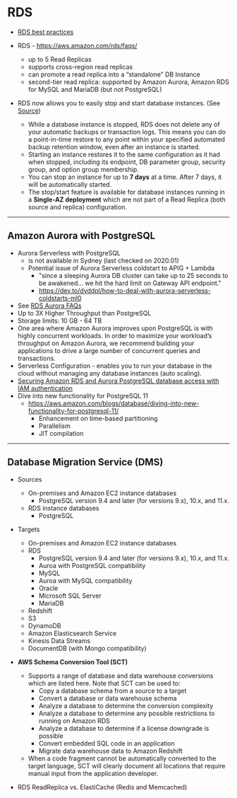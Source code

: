 # RDS

- [RDS best practices](https://docs.aws.amazon.com/AmazonRDS/latest/UserGuide/CHAP_BestPractices.html)

- RDS - https://aws.amazon.com/rds/faqs/
    - up to 5 Read Replicas
    - supports cross-region read replicas 
    - can promote a read replica into a “standalone” DB Instance
    - second-tier read replica: supported by Amazon Aurora, Amazon RDS for MySQL and MariaDB (but not PostgreSQL)

- RDS now allows you to easily stop and start database instances. (See [Source](
https://docs.aws.amazon.com/AmazonRDS/latest/UserGuide/USER_StopInstance.html))
    - While a database instance is stopped, RDS does not delete any of your automatic backups or transaction logs.
      This means you can do a point-in-time restore to any point within your specified automated backup retention
      window, even after an instance is started. 
    - Starting an instance restores it to the same configuration as it had when stopped, including its endpoint, DB
      parameter group, security group, and option group membership.
    - You can stop an instance for up to **7 days** at a time. After 7 days, it will be automatically started.
    - The stop/start feature is available for database instances running in a **Single-AZ deployment** which are not
      part of a Read Replica (both source and replica) configuration.

---
## Amazon Aurora with PostgreSQL

- Aurora Serverless with PostgreSQL
    - is not available in Sydney (last checked on 2020.01)
    - Potential issue of Aurora Serverless coldstart to APIG + Lambda
        - "since a sleeping Aurora DB cluster can take up to 25 seconds to be awakened... we hit the hard limit on Gateway API endpoint."
        - https://dev.to/dvddpl/how-to-deal-with-aurora-serverless-coldstarts-ml0
- See [RDS Aurora FAQs](https://aws.amazon.com/rds/aurora/faqs/)
- Up to 3X Higher Throughput than PostgreSQL
- Storage limits: 10 GB - 64 TB
- One area where Amazon Aurora improves upon PostgreSQL is with highly concurrent workloads. 
  In order to maximize your workload’s throughput on Amazon Aurora, we recommend building your applications to
  drive a large number of concurrent queries and transactions.
- Serverless Configuration - enables you to run your database in the cloud without managing any database instances
 (auto scaling).
- [Securing Amazon RDS and Aurora PostgreSQL database access with IAM authentication](
  https://aws.amazon.com/blogs/database/securing-amazon-rds-and-aurora-postgresql-database-access-with-iam-authentication/)
- Dive into new functionality for PostgreSQL 11
    - https://aws.amazon.com/blogs/database/diving-into-new-functionality-for-postgresql-11/
        - Enhancement on time-based partitioning
        - Parallelism
        - JIT compilation

---
## Database Migration Service (DMS)
- Sources
    - On-premises and Amazon EC2 instance databases
        - PostgreSQL version 9.4 and later (for versions 9.x), 10.x, and 11.x.
    - RDS instance databases
        - PostgreSQL
- Targets
    - On-premises and Amazon EC2 instance databases
    - RDS
        - PostgreSQL version 9.4 and later (for versions 9.x), 10.x, and 11.x.
        - Auroa with PostgreSQL compatibility
        - MySQL
        - Auroa with MySQL compatibility
        - Oracle
        - Microsoft SQL Server
        - MariaDB
    - Redshift
    - S3
    - DynamoDB
    - Amazon Elasticsearch Service 
    - Kinesis Data Streams
    - DocumentDB (with Mongo compatibility)

- **AWS Schema Conversion Tool (SCT)** 
    -  Supports a range of database and data warehouse conversions which are listed here. Note that SCT can be used to:
        - Copy a database schema from a source to a target
        - Convert a database or data warehouse schema
        - Analyze a database to determine the conversion complexity
        - Analyze a database to determine any possible restrictions to running on Amazon RDS
        - Analyze a database to determine if a license downgrade is possible
        - Convert embedded SQL code in an application
        - Migrate data warehouse data to Amazon Redshift
    - When a code fragment cannot be automatically converted to the target language, SCT will clearly document all locations that require manual input from the application developer.
- RDS ReadReplica vs. ElastiCache (Redis and Memcached)
